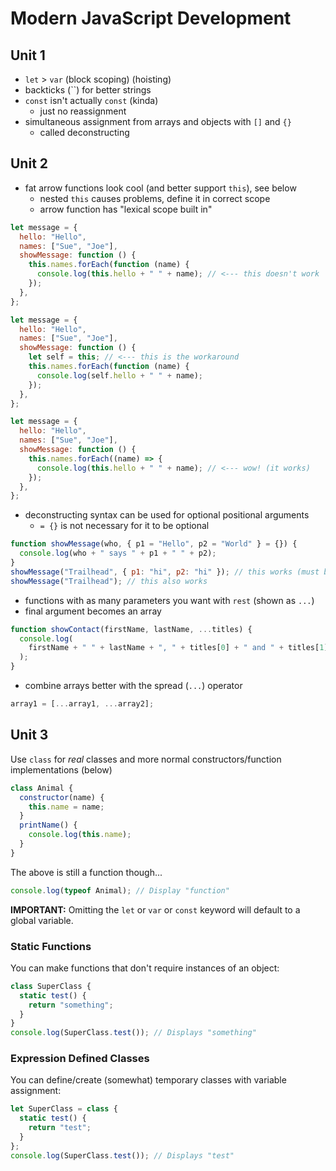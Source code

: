 # Modern JavaScript Development

## Unit 1

- `let` > `var` (block scoping) (hoisting)
- backticks (``) for better strings
- `const` isn't actually `const` (kinda)
  - just no reassignment
- simultaneous assignment from arrays and objects with `[]` and `{}`
  - called deconstructing

## Unit 2

- fat arrow functions look cool (and better support `this`), see below
  - nested `this` causes problems, define it in correct scope
  - arrow function has "lexical scope built in"

```javascript
let message = {
  hello: "Hello",
  names: ["Sue", "Joe"],
  showMessage: function () {
    this.names.forEach(function (name) {
      console.log(this.hello + " " + name); // <--- this doesn't work
    });
  },
};

let message = {
  hello: "Hello",
  names: ["Sue", "Joe"],
  showMessage: function () {
    let self = this; // <--- this is the workaround
    this.names.forEach(function (name) {
      console.log(self.hello + " " + name);
    });
  },
};

let message = {
  hello: "Hello",
  names: ["Sue", "Joe"],
  showMessage: function () {
    this.names.forEach((name) => {
      console.log(this.hello + " " + name); // <--- wow! (it works)
    });
  },
};
```

- deconstructing syntax can be used for optional positional arguments
  - `= {}` is not necessary for it to be optional

```javascript
function showMessage(who, { p1 = "Hello", p2 = "World" } = {}) {
  console.log(who + " says " + p1 + " " + p2);
}
showMessage("Trailhead", { p1: "hi", p2: "hi" }); // this works (must be an object)
showMessage("Trailhead"); // this also works
```

- functions with as many parameters you want with `rest` (shown as `...`)
- final argument becomes an array

```javascript
function showContact(firstName, lastName, ...titles) {
  console.log(
    firstName + " " + lastName + ", " + titles[0] + " and " + titles[1],
  );
}
```

- combine arrays better with the spread (`...`) operator

```javascript
array1 = [...array1, ...array2];
```

## Unit 3

Use `class` for _real_ classes and more normal constructors/function
implementations (below)

```javascript
class Animal {
  constructor(name) {
    this.name = name;
  }
  printName() {
    console.log(this.name);
  }
}
```

The above is still a function though...

```javascript
console.log(typeof Animal); // Display "function"
```

**IMPORTANT:** Omitting the `let` or `var` or `const` keyword will default to a
global variable.

### Static Functions

You can make functions that don't require instances of an object:

```javascript
class SuperClass {
  static test() {
    return "something";
  }
}
console.log(SuperClass.test()); // Displays "something"
```

### Expression Defined Classes

You can define/create (somewhat) temporary classes with variable assignment:

```js
let SuperClass = class {
  static test() {
    return "test";
  }
};
console.log(SuperClass.test()); // Displays "test"
```
